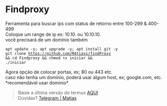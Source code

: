 # Findproxy

<p>
  Ferramenta para buscar ips com status de retorno entre 100-299 & 400-499<br>
  Coloque um range de ip ex: 10.10. ou 10.10.10.<br>
  você precisará de um domínio também
</p>

<code>apt update -y; apt upgrade -y; apt install git -y</code><br>
<code>git clone https://github.com/M4tiass/findProxy && cd Findproxy && chmod +x iniciar && ./iniciar</code>

<p>
  Agora opção de colocar portas, ex; 80 ou 443 etc.<br>
  caso não tenha um domínio, poderá usar algum host, ex; google.com, etc. *recomendável usar dominio*
</p>

<blockquote>
  <p>Baixe a última versão do termux <a href="https://f-droid.org/en/packages/com.termux">AQUI</a><br>Dúvidas? <a href="https://t.me/medroso">Telegram | Matias</a></p>
</blockquote>
